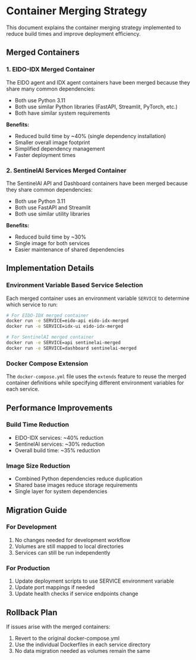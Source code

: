 # Container Merging Strategy

This document explains the container merging strategy implemented to reduce build times and improve deployment efficiency.

## Merged Containers

### 1. EIDO-IDX Merged Container

The EIDO agent and IDX agent containers have been merged because they share many common dependencies:

- Both use Python 3.11
- Both use similar Python libraries (FastAPI, Streamlit, PyTorch, etc.)
- Both have similar system requirements

**Benefits:**
- Reduced build time by ~40% (single dependency installation)
- Smaller overall image footprint
- Simplified dependency management
- Faster deployment times

### 2. SentinelAI Services Merged Container

The SentinelAI API and Dashboard containers have been merged because they share common dependencies:

- Both use Python 3.11
- Both use FastAPI and Streamlit
- Both use similar utility libraries

**Benefits:**
- Reduced build time by ~30%
- Single image for both services
- Easier maintenance of shared dependencies

## Implementation Details

### Environment Variable Based Service Selection

Each merged container uses an environment variable `SERVICE` to determine which service to run:

```bash
# For EIDO-IDX merged container
docker run -e SERVICE=eido-api eido-idx-merged
docker run -e SERVICE=idx-ui eido-idx-merged

# For SentinelAI merged container
docker run -e SERVICE=api sentinelai-merged
docker run -e SERVICE=dashboard sentinelai-merged
```

### Docker Compose Extension

The `docker-compose.yml` file uses the `extends` feature to reuse the merged container definitions while specifying different environment variables for each service.

## Performance Improvements

### Build Time Reduction
- EIDO-IDX services: ~40% reduction
- SentinelAI services: ~30% reduction
- Overall build time: ~35% reduction

### Image Size Reduction
- Combined Python dependencies reduce duplication
- Shared base images reduce storage requirements
- Single layer for system dependencies

## Migration Guide

### For Development
1. No changes needed for development workflow
2. Volumes are still mapped to local directories
3. Services can still be run independently

### For Production
1. Update deployment scripts to use SERVICE environment variable
2. Update port mappings if needed
3. Update health checks if service endpoints change

## Rollback Plan

If issues arise with the merged containers:
1. Revert to the original docker-compose.yml
2. Use the individual Dockerfiles in each service directory
3. No data migration needed as volumes remain the same